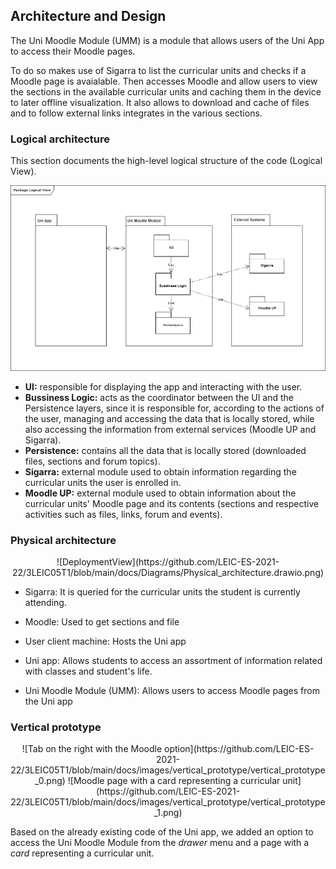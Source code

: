 
## Architecture and Design

The Uni Moodle Module (UMM) is a module that allows users of the Uni App to access their Moodle pages. 

To do so makes use of Sigarra to list the curricular units and checks if a Moodle page is avaialable. Then accesses Moodle and allow users to view the sections in the available curricular units and caching them in the device to later offline visualization. It also allows to download and cache of files and to follow external links integrates in the various sections.

### Logical architecture

This section documents the high-level logical structure of the code (Logical View).

![LogicalView](https://github.com/LEIC-ES-2021-22/3LEIC05T1/blob/26321db483a64e0927206c15b727581a8bac9ce4/docs/Diagrams/Package_Diagram.drawio.png)

* **UI:** responsible for displaying the app and interacting with the user.
* **Bussiness Logic:** acts as the coordinator between the UI and the Persistence layers, since it is responsible for, according to the actions of the user, managing and accessing the data that is locally stored, while also accessing the information from external services (Moodle UP and Sigarra).
* **Persistence:** contains all the data that is locally stored (downloaded files, sections and forum topics).
* **Sigarra:** external module used to obtain information regarding the curricular units the user is enrolled in.
* **Moodle UP:** external module used to obtain information about the curricular units' Moodle page and its contents (sections and respective activities such as files, links, forum and events).

### Physical architecture
<div align=center>
![DeploymentView](https://github.com/LEIC-ES-2021-22/3LEIC05T1/blob/main/docs/Diagrams/Physical_architecture.drawio.png)
</div>

- Sigarra: It is queried for the curricular units the student is currently attending.

- Moodle: Used to get sections and file

- User client machine: Hosts the Uni app

- Uni app: Allows students to access an assortment of information related with classes and student's life.

- Uni Moodle Module (UMM): Allows users to access Moodle pages from the Uni app

### Vertical prototype

<div align=center>
![Tab on the right with the Moodle option](https://github.com/LEIC-ES-2021-22/3LEIC05T1/blob/main/docs/images/vertical_prototype/vertical_prototype_0.png)
![Moodle page with a card representing a curricular unit](https://github.com/LEIC-ES-2021-22/3LEIC05T1/blob/main/docs/images/vertical_prototype/vertical_prototype_1.png)
</div>

Based on the already existing code of the Uni app, we added an option to access the Uni Moodle Module from the *drawer* menu and a page with a *card* representing a curricular unit.
